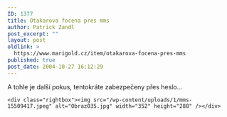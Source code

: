 ```yaml
---
ID: 1377
title: Otakarova focena pres mms
author: Patrick Zandl
post_excerpt: ""
layout: post
oldlink: >
  https://www.marigold.cz/item/otakarova-focena-pres-mms
published: true
post_date: 2004-10-27 16:12:29
---
```

<p>
A tohle je další pokus, tentokráte zabezpečeny přes heslo&#8230;</p>

	<div class="rightbox"><img src="/wp-content/uploads/1/mms-15509417.jpeg" alt="Obraz035.jpg" width="352" height="288" /></div>